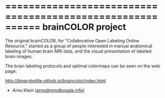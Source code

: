 ==========================================================
brainCOLOR project
==========================================================

The original brainCOLOR, for "Collaborative Open Labeling Online Resource,"
started as a group of people interested in manual anatomical labeling of 
human brain MRI data, and the visual presentation of labeled brain images.

The brain labeling protocols and optimal colormaps can be seen on the web page:

http://binarybottle.github.io/braincolor/index.html

- Arno Klein (arno@mindboggle.info)
